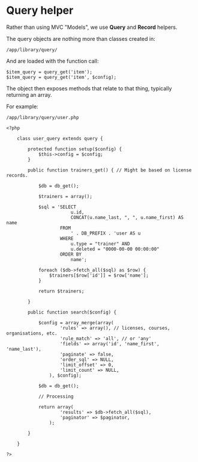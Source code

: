 
# Query helper

Rather than using MVC "Models", we use **Query** and **Record** helpers.

The query objects are nothing more than classes created in:

	/app/library/query/

And are loaded with the function call:

	$item_query = query_get('item');
	$item_query = query_get('item', $config);

The object then exposes methods that relate to that thing, typically returning an array.

For example:

	/app/library/query/user.php

	<?php

		class user_query extends query {

			protected function setup($config) {
				$this->config = $config;
			}

			public function trainers_get() { // Might be based on license records.

				$db = db_get();

				$trainers = array();

				$sql = 'SELECT
							u.id,
							CONCAT(u.name_last, ", ", u.name_first) AS name
						FROM
							' . DB_PREFIX . 'user AS u
						WHERE
							u.type = "trainer" AND
							u.deleted = "0000-00-00 00:00:00"
						ORDER BY
							name';

				foreach ($db->fetch_all($sql) as $row) {
					$trainers[$row['id']] = $row['name'];
				}

				return $trainers;

			}

			public function search($config) {

				$config = array_merge(array(
						'rules' => array(), // licenses, courses, organisations, etc.
						'rule_match' => 'all', // or 'any'
						'fields' => array('id', 'name_first', 'name_last'),
						'paginate' => false,
						'order_sql' => NULL,
						'limit_offset' => 0,
						'limit_count' => NULL,
					), $config);

				$db = db_get();

				// Processing

				return array(
						'results' => $db->fetch_all($sql),
						'paginator' => $paginator,
					);

			}

		}

	?>

